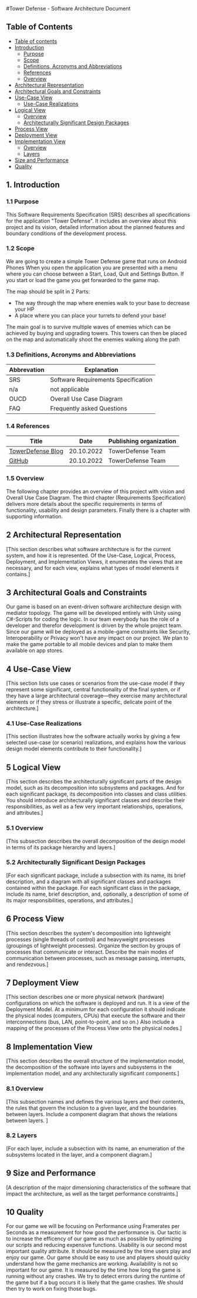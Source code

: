 #Tower Defense - Software Architecture Document

## Table of Contents
 - [Table of contents](#table-of-contents)
 - [Introduction](#1-introduction)
    - [Purpose](#11-purpose)
    - [Scope](#12-scope)
    - [Definitions, Acronyms and Abbreviations](#13-definitions-acronyms-and-abbreviations)
    - [References](#14-references)
    - [Overview](#15-overview)
 - [Architectural Representation](#2-architectural-representation)
 - [Architectural Goals and Constraints](#3-architectural-goals-and-constraints)
 - [Use-Case View](#4-use-case-view)
    - [Use-Case Realizations](#41-use-case-realizations)
 - [Logical View](#5-logical-view)
    - [Overview](#51-overview)
    - [Architecturally Significant Design Packages](#52-architecturally-significant-design-packages)
 - [Process View](#6-process-view)
 - [Deployment View](#7-deployment-view)
 - [Implementation View](#8-implementation-view)
    - [Overview](#8-overview)
    - [Layers](#82-layers)
 - [Size and Performance](#9-size-and-performance)
 - [Quality](#10-quality)

## 1. Introduction

### 1.1 Purpose
This Software Requirements Specification (SRS) describes all specifications for the application "Tower Defense". It includes an overview about this project and its vision, detailed information about the planned features and boundary conditions of the development process.


### 1.2 Scope
We are going to create a simple Tower Defense game that runs on Android Phones
When you open the application you are presented with a menu where you can choose between a Start, Load, Quit and Settings Button.
If you start or load the game you get forwarded to the game map.

The map should be split in 2 Parts:

- The way through the map where enemies walk to your base to decrease your HP
- A place where you can place your turrets to defend your base!

The main goal is to survive multiple waves of enemies which can be achieved by buying and upgrading towers.
This towers can then be placed on the map and automatically shoot the enemies walking along the path

### 1.3 Definitions, Acronyms and Abbreviations
| Abbrevation | Explanation                            |
| ----------- | -------------------------------------- |
| SRS         | Software Requirements Specification    |
| n/a         | not applicable                         |
| OUCD         | Overall Use Case Diagram               |
| FAQ         | Frequently asked Questions             |

### 1.4 References

| Title                                                              | Date       | Publishing organization   |
| -------------------------------------------------------------------|:----------:| ------------------------- |
| [TowerDefense Blog](https://github.com/argastle/TowerDefense/discussions)   | 20.10.2022 | TowerDefense Team    |
| [GitHub](https://github.com/argastle/TowerDefense)              | 20.10.2022 | TowerDefense Team    |


### 1.5 Overview
The following chapter provides an overview of this project with vision and Overall Use Case Diagram. The third chapter (Requirements Specification) delivers more details about the specific requirements in terms of functionality, usability and design parameters. Finally there is a chapter with supporting information. 

## 2 Architectural Representation 
[This section describes what software architecture is for the current system, and how it is represented. Of the Use-Case, Logical, Process, Deployment, and Implementation Views, it enumerates the views that are necessary, and for each view, explains what types of model elements it contains.]

## 3 Architectural Goals and Constraints 
Our game is based on an event-driven software architecture design with mediator topology. The game will be developed entirely with Unity using C#-Scripts for coding the logic. In our team everybody has the role of a developer and therefor development is driven by the whole project team. Since our game will be deployed as a mobile-game constraints like Security, Interoperability or Privacy won't have any impact on our project. We plan to make the game portable to all mobile devices and plan to make them available on app stores.

## 4 Use-Case View 
[This section lists use cases or scenarios from the use-case model if they represent some significant, central functionality of the final system, or if they have a large architectural coverage—they exercise many architectural elements or if they stress or illustrate a specific, delicate point of the architecture.]
### 4.1	Use-Case Realizations
[This section illustrates how the software actually works by giving a few selected use-case (or scenario) realizations, and explains how the various design model elements contribute to their functionality.]

## 5 Logical View 
[This section describes the architecturally significant parts of the design model, such as its decomposition into subsystems and packages. And for each significant package, its decomposition into classes and class utilities. You should introduce architecturally significant classes and describe their responsibilities, as well as a few very important relationships, operations, and attributes.]

### 5.1	Overview
[This subsection describes the overall decomposition of the design model in terms of its package hierarchy and layers.]

### 5.2	Architecturally Significant Design Packages
[For each significant package, include a subsection with its name, its brief description, and a diagram with all significant classes and packages contained within the package. 
For each significant class in the package, include its name, brief description, and, optionally, a description of some of its major responsibilities, operations, and attributes.]

## 6 Process View 
[This section describes the system's decomposition into lightweight processes (single threads of control) and heavyweight processes (groupings of lightweight processes). Organize the section by groups of processes that communicate or interact. Describe the main modes of communication between processes, such as message passing, interrupts, and rendezvous.]

## 7 Deployment View 
[This section describes one or more physical network (hardware) configurations on which the software is deployed and run. It is a view of the Deployment Model. At a minimum for each configuration it should indicate the physical nodes (computers, CPUs) that execute the software and their interconnections (bus, LAN, point-to-point, and so on.) Also include a mapping of the processes of the Process View onto the physical nodes.]

## 8 Implementation View 
[This section describes the overall structure of the implementation model, the decomposition of the software into layers and subsystems in the implementation model, and any architecturally significant components.]

### 8.1	Overview
[This subsection names and defines the various layers and their contents, the rules that govern the inclusion to a given layer, and the boundaries between layers. Include a component diagram that shows the relations between layers. ]

### 8.2	Layers
[For each layer, include a subsection with its name, an enumeration of the subsystems located in the layer, and a component diagram.]

## 9 Size and Performance 
[A description of the major dimensioning characteristics of the software that impact the architecture, as well as the target performance constraints.]

## 10 Quality 
 For our game we will be focusing on Performance using Framerates per Seconds as a measurement for how good the performance is. Our tactic is to increase the efficency of our game as much as possible by optimizing our scripts and reducing expensive functions.
 Usability is our second most important quality attribute. It should be measured by the time users play and enjoy our game. Our game should be easy to use and players should quicky understand how the game mechanics are working.
 Availability is not so important for our game. It is measured by the time how long the game is running without any crashes. We try to detect errors during the runtime of the game but if a bug occurs it is likely that the game crashes. We should then try to work on fixing those bugs.
